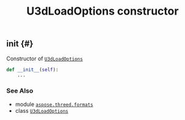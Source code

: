 ﻿---
title: U3dLoadOptions constructor
second_title: Aspose.3D for Python via .NET API References
description: 
type: docs
weight: 10
url: /aspose.threed.formats/u3dloadoptions/__init__/
is_root: false
---

## __init__ {#}

Constructor of [`U3dLoadOptions`](/3d/python-net/aspose.threed.formats/u3dloadoptions)



```python
def __init__(self):
    ...
```





### See Also
* module [`aspose.threed.formats`](../../)
* class [`U3dLoadOptions`](/3d/python-net/aspose.threed.formats/u3dloadoptions)
